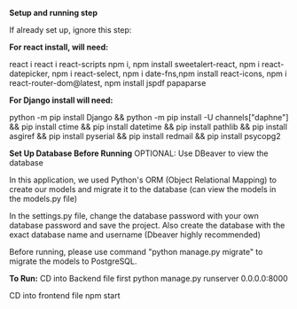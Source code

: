 **Setup and running step**



If already set up, ignore this step:

**For react install, will need:**

react i
react i react-scripts
npm i, npm install sweetalert-react, npm i react-datepicker, npm i react-select, npm i date-fns,npm install react-icons, npm i react-router-dom@latest, npm install jspdf papaparse


**For Django install will need:**

python -m pip install Django &&
python -m pip install -U channels["daphne"] &&
pip install ctime &&
pip install datetime &&
pip install pathlib &&
pip install asgiref &&
pip install pyserial &&
pip install redmail &&
pip install psycopg2

**Set Up Database Before Running**
OPTIONAL: Use DBeaver to view the database

In this application, we used Python's ORM (Object Relational Mapping) to create our models and migrate it to the database (can view the models in the models.py file)

In the settings.py file, change the database password with your own database password and save the project. Also create the database with the exact database name and username (Dbeaver highly recommended)

Before running, please use command "python manage.py migrate" to migrate the models to PostgreSQL.

**To Run:**
CD into Backend file first
python manage.py runserver 0.0.0.0:8000

CD into frontend file
npm start

